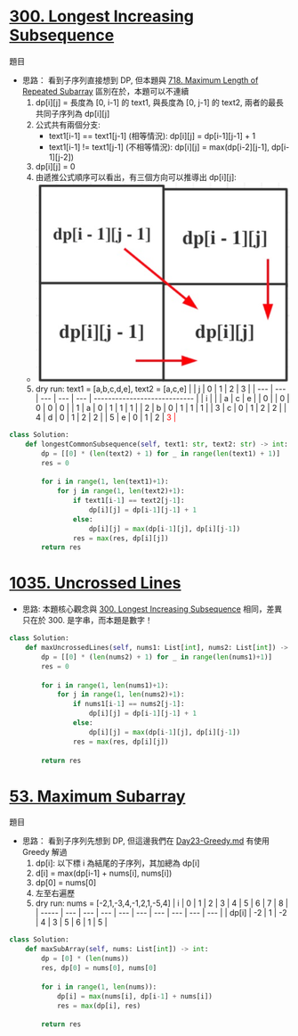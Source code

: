 # [300. Longest Increasing Subsequence](https://leetcode.com/problems/longest-increasing-subsequence/description/)
題目

- 思路： 看到子序列直接想到 DP, 但本題與 [718. Maximum Length of Repeated Subarray](https://leetcode.com/problems/maximum-length-of-repeated-subarray/description/) 區別在於，本題可以不連續
  1. dp[i][j] = 長度為 [0, i-1] 的 text1, 與長度為 [0, j-1] 的 text2, 兩者的最長共同子序列為 dp[i][j]
  2. 公式共有兩個分支:
     - text1[i-1] == text1[j-1] (相等情況): dp[i][j] = dp[i-1][j-1] + 1
     - text1[i-1] != text1[j-1] (不相等情況): dp[i][j] = max(dp[i-2][j-1], dp[i-1][j-2])
  3. dp[i][j] = 0
  4. 由遞推公式順序可以看出，有三個方向可以推導出 dp[i][j]:
    - ![picture 0](images/956612ad3d7574c20a51a51d3990281f7941d9a0f99eedf209828ddbfc6bd895.png)
  5. dry run: text1 = [a,b,c,d,e], text2 = [a,c,e]
        |     | j   | 0   | 1   | 2   | 3                            |
        | --- | --- | --- | --- | --- | ---------------------------- |
        | i   |     |     | a   | c   | e                            |
        | 0   |     | 0   | 0   | 0   | 0                            |
        | 1   | a   | 0   | 1   | 1   | 1                            |
        | 2   | b   | 0   | 1   | 1   | 1                            |
        | 3   | c   | 0   | 1   | 2   | 2                            |
        | 4   | d   | 0   | 1   | 2   | 2                            |
        | 5   | e   | 0   | 1   | 2   | <span style="color: red;"> 3 |
```python
class Solution:
    def longestCommonSubsequence(self, text1: str, text2: str) -> int:
        dp = [[0] * (len(text2) + 1) for _ in range(len(text1) + 1)]
        res = 0

        for i in range(1, len(text1)+1):
            for j in range(1, len(text2)+1):
                if text1[i-1] == text2[j-1]:
                    dp[i][j] = dp[i-1][j-1] + 1
                else:
                    dp[i][j] = max(dp[i-1][j], dp[i][j-1])
                res = max(res, dp[i][j])
        return res
```

# [1035. Uncrossed Lines](https://leetcode.com/problems/uncrossed-lines/description/)

- 思路: 本題核心觀念與 [300. Longest Increasing Subsequence](https://leetcode.com/problems/longest-increasing-subsequence/description/) 相同，差異只在於 300. 是字串，而本題是數字！
```python
class Solution:
    def maxUncrossedLines(self, nums1: List[int], nums2: List[int]) -> int:
        dp = [[0] * (len(nums2) + 1) for _ in range(len(nums1)+1)]
        res = 0

        for i in range(1, len(nums1)+1):
            for j in range(1, len(nums2)+1):
                if nums1[i-1] == nums2[j-1]:
                    dp[i][j] = dp[i-1][j-1] + 1
                else:
                    dp[i][j] = max(dp[i-1][j], dp[i][j-1])
                res = max(res, dp[i][j])
        
        return res
```

# [53. Maximum Subarray](https://leetcode.com/problems/maximum-subarray/description/)
題目

- 思路： 看到子序列先想到 DP, 但這邊我們在 [Day23-Greedy.md](Day23-Greedy.md) 有使用 Greedy 解過
  1. dp[i]: 以下標 i 為結尾的子序列，其加總為 dp[i]
  2. d[i] = max(dp[i-1] + nums[i], nums[i])
  3. dp[0] = nums[0]
  4. 左至右遍歷
  5. dry run: nums = [-2,1,-3,4,-1,2,1,-5,4]
        | i     | 0   | 1   | 2   | 3   | 4   | 5   | 6   | 7   | 8   |
        | ----- | --- | --- | --- | --- | --- | --- | --- | --- | --- |
        | dp[i] | -2  | 1   | -2  | 4   | 3   | 5   | 6   | 1   | 5   |
```python
class Solution:
    def maxSubArray(self, nums: List[int]) -> int:
        dp = [0] * (len(nums)) 
        res, dp[0] = nums[0], nums[0]

        for i in range(1, len(nums)):
            dp[i] = max(nums[i], dp[i-1] + nums[i])
            res = max(dp[i], res)

        return res
```

